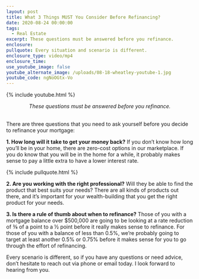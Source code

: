 ```yaml
---
layout: post
title: What 3 Things MUST You Consider Before Refinancing?
date: 2020-08-24 00:00:00
tags:
  - Real Estate
excerpt: These questions must be answered before you refinance.
enclosure:
pullquote: Every situation and scenario is different.
enclosure_type: video/mp4
enclosure_time:
use_youtube_image: false
youtube_alternate_image: /uploads/08-18-wheatley-youtube-1.jpg
youtube_code: ngNoOGtx-Vo
---
```


{% include youtube.html %}

<center><em>These questions must be answered before you refinance.</em></center>

<br>There are three questions that you need to ask yourself before you decide to refinance your mortgage:

**1\. How long will it take to get your money back?** If you don’t know how long you’ll be in your home, there are zero-cost options in our marketplace. If you do know that you will be in the home for a while, it probably makes sense to pay a little extra to have a lower interest rate.

{% include pullquote.html %}

**2\. Are you working with the right professional?** Will they be able to find the product that best suits your needs? There are all kinds of products out there, and it’s important for your wealth-building that you get the right product for your needs.

**3\. Is there a rule of thumb about when to refinance?** Those of you with a mortgage balance over $500,000 are going to be looking at a rate reduction of ⅜ of a point to a ½ point before it really makes sense to refinance. For those of you with a balance of less than 0.5%, we’re probably going to target at least another 0.5% or 0.75% before it makes sense for you to go through the effort of refinancing.

Every scenario is different, so if you have any questions or need advice, don’t hesitate to reach out via phone or email today. I look forward to hearing from you.